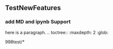## TestNewFeatures

### add MD and ipynb Support

here is a paragraph.
.. toctree::
   :maxdepth: 2
   :glob:

   998test/*
